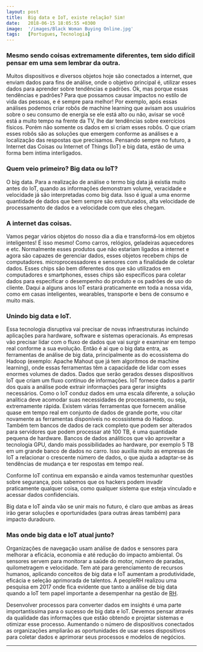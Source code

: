 ```yaml
---
layout: post
title:  Big data e IoT, existe relação? Sim!
date:   2018-06-15 18:05:55 +0300
image:  '/images/Black Woman Buying Online.jpg'
tags:   [Portugues, Tecnologia]
---
```


### Mesmo sendo coisas extremamente diferentes, tem sido difícil pensar em uma sem lembrar da outra.
    
Muitos dispositivos e diversos objetos hoje são conectados a internet, que enviam dados para fins de análise, onde o objetivo principal é, utilizar esses dados para aprender sobre tendências e padrões.
Ok, mas porque essas tendências e padrões? Para que possamos causar impactos no estilo de vida das pessoas, e é sempre para melhor! Por exemplo, após essas análises podemos criar robôs de machine learning que avisam aos usuários sobre o seu consumo de energia se ele está alto ou não, avisar se você está a muito tempo na frente da TV, lhe dar tendências sobre exercícios físicos.
Porém não somente os dados em si criam esses robôs. O que criam esses robôs são as soluções que emergem conforme as análises e a localização das respostas que precisamos.     Pensando sempre no futuro, a Internet das Coisas ou Internet of Things (IoT) e big data, estão de uma forma bem íntima interligados.
    
### Quem veio primeiro? Big data ou IoT?
O big data. Para a realização de análise o termo big data já existia muito antes do IoT, quando as informações demonstram volume, veracidade e velocidade já são interpretadas como big data. Isso é igual a uma enorme quantidade de dados que bem sempre são estruturados, alta velocidade de processamento de dados e a velocidade com que eles chegam. 

### A internet das coisas.
Vamos pegar vários objetos do nosso dia a dia e transformá-los em objetos inteligentes! É isso mesmo! Como carros, relógios, geladeiras aquecedores e etc. Normalmente esses produtos que não estariam ligados a internet e agora são capazes de gerenciar dados, esses objetos recebem chips de computadores. microprocessadores e sensores com a finalidade de coletar dados. Esses chips são bem diferentes dos que são utilizados em computadores e smartphones, esses chips são específicos para coletar dados para especificar o desempenho do produto e os padrões de uso do cliente.
Daqui a alguns anos IoT estará praticamente em toda a nossa vida, como em casas inteligentes, wearables, transporte e bens de consumo e muito mais.

### Unindo big data e IoT.
Essa tecnologia disruptiva vai precisar de novas infraestruturas incluindo aplicações para hardware, software e sistemas operacionais. As empresas vão precisar lidar com o fluxo de dados que vai surgir e examinar em tempo real conforme a sua evolução. Então é aí que o big data entra, as ferramentas de análise de big data, principalmente as do ecossistema do Hadoop (exemplo: Apache Mahout que já tem algoritmos de machine learning), onde essas ferramentas têm a capacidade de lidar com esses enormes volumes de dados. Dados que serão gerados desses dispositivos IoT que criam um fluxo contínuo de informações. 
IoT fornece dados a partir dos quais a análise pode extrair informações para gerar insights necessários. Como o IoT conduz dados em uma escala diferente, a solução analitica deve acomodar suas necessidades de processamento, ou seja, extremamente rápida.
Existem várias ferramentas que fornecem análise quase em tempo real em conjunto de dados de grande porte, vou citar novamente as ferramentas disponíveis no ecossistema do Hadoop. Também tem bancos de dados de rack completo que podem ser alterados para servidores que podem processar até 100 TB, é uma quantidade pequena de hardware. Bancos de dados análiticos que vão aproveitar a tecnologia GPU, dando mais possibilidades ao hardware, por exemplo 5 TB em um grande banco de dados no carro. Isso auxilia muito as empresas de IoT a relacionar o crescente número de dados, o que ajuda a adaptar-se às tendências de mudança e ter respostas em tempo real. 

Conforme IoT continua em expansão e ainda vamos testemunhar questões sobre segurança, pois sabemos que os hackers podem invadir praticamente qualquer coisa, como qualquer sistema que esteja vinculado e acessar dados confidenciais. 

Big data e IoT ainda vão se unir mais no futuro, é claro que ambas as áreas irão gerar soluções e oportunidades (para outras áreas também) para impacto duradouro.

### Mas onde big data e IoT atual junto?
Organizações de navegação usam análise de dados e sensores para melhorar a eficácia, economia e até redução do impacto ambiental. Os sensores servem para monitorar a saúde do motor, número de paradas, quilometragem e velocidade.
Tem até para gerenciamento de recursos humanos, aplicando conceitos de big data e IoT aumentam a produtividade, eficácia e seleção aprimorada de talentos. A peopleRH realizou uma pesquisa em 2017 onde fica evidente que tanto a análise de big data quando a IoT tem papel importante a desempenhar na gestão de [RH](https://www.peoplehr.com/blog/index.php/2017/08/16/what-is-big-data-and-why-should-hr-care/&xid=17259,15700022,15700124,15700149,15700168,15700173,15700186,15700190,15700201&usg=ALkJrhglAIqVo7NlGMtT1-6E_KQ6XHLGFw).

Desenvolver processos para converter dados em insights é uma parte importantíssima para o sucesso de big data e IoT. Devemos pensar através da qualidade das informações que estão obtendo e projetar sistemas e otimizar esse processo. Aumentando o número de dispositivos conectados as organizações ampliarão as oportunidades de usar esses dispositivos para coletar dados e aprimorar seus processos e modelos de negócios.

***